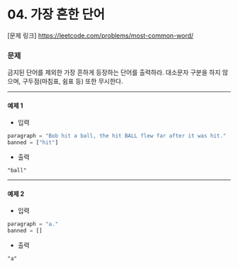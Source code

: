 # 04. 가장 흔한 단어

[문제 링크] https://leetcode.com/problems/most-common-word/

### 문제
<p>금지된 단어를 제외한 가장 흔하게 등장하는 단어를 출력하라. 대소문자 구분을 하지 않으며, 구두점(마침표, 쉼표 등) 또한 무시한다.</p>

---

#### 예제 1
* 입력
```python
paragraph = "Bob hit a ball, the hit BALL flew far after it was hit." 
banned = ["hit"]
```
* 출력
```
"ball"
```

---

#### 예제 2
* 입력
```python
paragraph = "a."
banned = []
```
* 출력
```
"a"
```